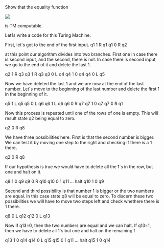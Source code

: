 Show that the equality function 

<img src="http://latex.codecogs.com/gif.latex?E(m,n)=\left\{\begin{matrix}1&if&m=n&\\0&if&m=n\end{matrix}\right." border="0"/>

is TM computable.

Let1s write a code for this Turing Machine.

First, let`s got to the end of the first input.
q1 1 R q1
q1 0 R q2

at this point our algorithm divides into two branches. First one in case there is second input, and the second, there is not.
In case there is second input, we go to the end of it and delete the last 1.

q2 1 R q3
q3 1 R q3
q3 0 L q4 
q4 1 0 q4
q4 0 L q5

Now we have deleted the last 1 and we are now at the end of the last number. Let`s move to the beginning of the last number 
and delete the first 1 in the beginning of it.

q5 1 L q5
q5 0 L q6
q6 1 L q6
q6 0 R q7
q7 1 0 q7
q7 0 R q1

Now this process is repeated until one of the rows of one is empty. This will result state q2 being equal to zero. 

q2 0 R q8

We have three possibilities here. First is that the second number is bigger. We can test it by moving one step to the right 
and checking if there is a 1 there.

q2 0 R q8

If our hypothesis is true we would have to delete all the 1`s in the row, but one and halt on it.

q8 1 0 q9
q9 0 R q10
q10 0 1 q11 ... halt
q10 1 0 q9

Second and third possibility is that number 1 is bigger or the two numbers are equal. In this case state q8 will be equal to 
zero. 
To discern these two possibilities we will have to move two steps left and check whethere there is 1 there.

q8 0 L q12
q12 0 L q13

Now if q13=0, then the two numbers are equal and we can halt. If q13=1, then we have to delete all 1`s but one and halt on the
remaining 1.

q13 1 0 q14
q14 0 L q15
q15 0 1 q11 ... halt
q15 1 0 q14







